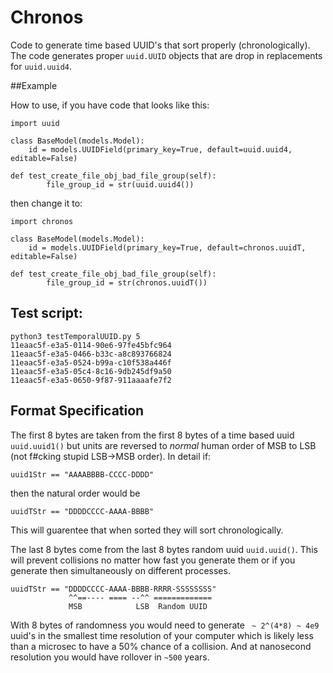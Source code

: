 # Chronos

Code to generate time based UUID's that sort properly (chronologically). The code generates
proper `uuid.UUID` objects that are drop in replacements for `uuid.uuid4`.


##Example

How to use, if you have code that looks like this:

```{python}
import uuid

class BaseModel(models.Model):
    id = models.UUIDField(primary_key=True, default=uuid.uuid4, editable=False)

def test_create_file_obj_bad_file_group(self):
        file_group_id = str(uuid.uuid4())

```

then change it to:

```{python}
import chronos

class BaseModel(models.Model):
    id = models.UUIDField(primary_key=True, default=chronos.uuidT, editable=False)

def test_create_file_obj_bad_file_group(self):
        file_group_id = str(chronos.uuidT())

```

## Test script:

```{bash}
python3 testTemporalUUID.py 5
11eaac5f-e3a5-0114-90e6-97fe45bfc964
11eaac5f-e3a5-0466-b33c-a8c893766824
11eaac5f-e3a5-0524-b99a-c10f538a446f
11eaac5f-e3a5-05c4-8c16-9db245df9a50
11eaac5f-e3a5-0650-9f87-911aaaafe7f2
```

## Format Specification

The first 8 bytes are taken from the first 8 bytes of a time based uuid `uuid.uuid1()` but units are reversed to _normal_ human order of MSB to LSB (not f#cking stupid LSB->MSB order). In detail if:

```
uuid1Str == "AAAABBBB-CCCC-DDDD"
```

then the natural order would be

```
uuidTStr == "DDDDCCCC-AAAA-BBBB"
```

This will guarentee that when sorted they will sort chronologically.

The last 8 bytes come from the last 8 bytes random uuid `uuid.uuid()`. This will prevent collisions no matter how fast you generate them or if you generate then simultaneously on different processes.

```
uuidTStr == "DDDDCCCC-AAAA-BBBB-RRRR-SSSSSSSS"
             ^^==---- ==== --^^ =============
             MSB            LSB  Random UUID
```

With 8 bytes of randomness you would need to generate ` ~ 2^(4*8) ~ 4e9` uuid's in the smallest time resolution of your computer which is likely less than a microsec to have a 50% chance of a collision. And at nanosecond resolution you would have rollover in `~500` years.




